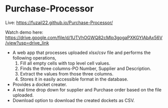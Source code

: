 # Purchase-Processor
Live: https://fuzail22.github.io/Purchase-Processor/

Watch demo here: https://drive.google.com/file/d/1UTVhOGWQ82cMIp3gogaPXKGYlAbAx56V/view?usp=drive_link

- A web app that processes uploaded xlsx/csv file and performs the following operations,
  1. Fill all empty cells with top level cell values.
  2. Finds the three columns-PO Number, Supplier and Description.
  3. Extract the values from those three columns.
  4. Stores it in easily accessible format in the database.
- Provides a docket creater.
- A real time drop down for supplier and Purchase order based on the file uploaded.
- Download option to download the created dockets as CSV.

